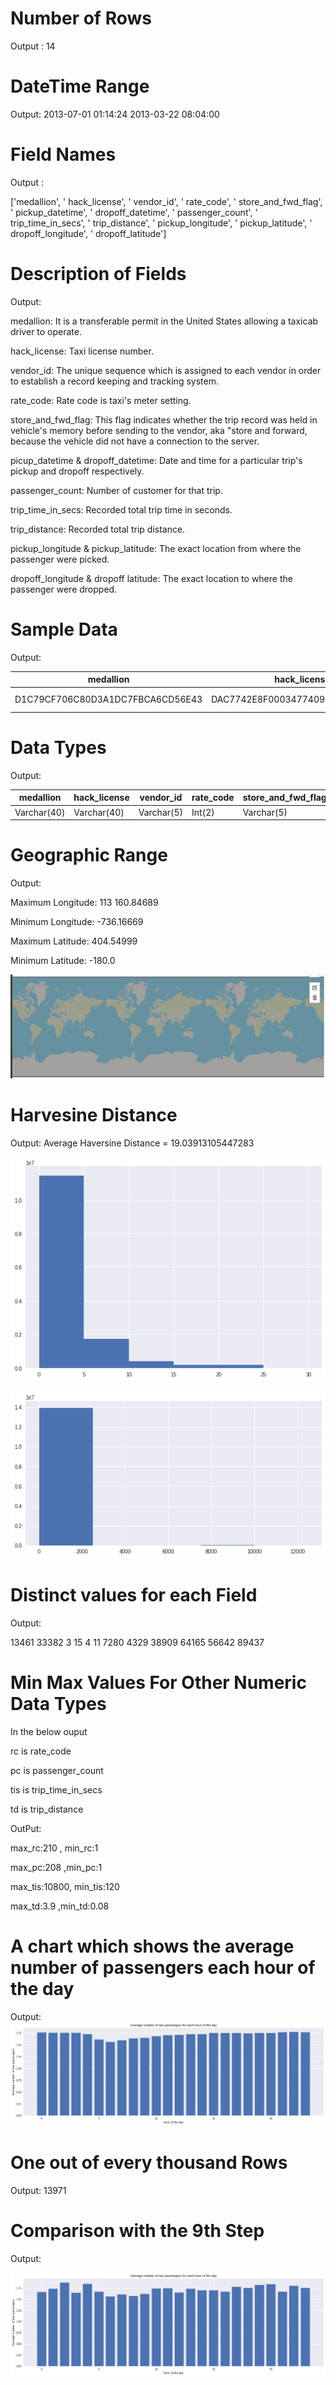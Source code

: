 # Number of Rows

Output : 14


# DateTime Range


Output: 2013-07-01 01:14:24 2013-03-22 08:04:00



# Field Names

Output :

['medallion', ' hack_license', ' vendor_id', ' rate_code', ' store_and_fwd_flag', ' pickup_datetime', ' dropoff_datetime', ' passenger_count', ' trip_time_in_secs', ' trip_distance', ' pickup_longitude', ' pickup_latitude', ' dropoff_longitude', ' dropoff_latitude']

# Description of Fields

Output:

medallion: It is a transferable permit in the United States allowing a taxicab driver to operate.

hack_license: Taxi license number.

vendor_id: The unique sequence which is assigned to each vendor in order to establish a record keeping and tracking system.

rate_code: Rate code is taxi's meter setting.

store_and_fwd_flag: This flag indicates whether the trip record was held in vehicle's memory before sending to the vendor, aka "store and forward, because the vehicle did not have a connection to the server.

picup_datetime & dropoff_datetime: Date and time for a particular trip's pickup and dropoff respectively.

passenger_count: Number of customer for that trip.

trip_time_in_secs: Recorded total trip time in seconds.

trip_distance: Recorded total trip distance.

pickup_longitude & pickup_latitude: The exact location from where the passenger were picked.

dropoff_longitude & dropoff latitude: The exact location to where the
passenger were dropped.

# Sample Data
Output:  

| medallion| hack_license| vendor_id| rate_code| store_and_fwd_flag| pickup_datetime| dropoff_datetime| passenger_count| trip_time_in_secs| trip_distance| pickup_longitude| pickup_latitude| dropoff_longitude| dropoff_latitude|
| ---------------------------|---------------------------|---------------------------|---------------------------|---------------------------|---------------------------|---------------------------|---------------------------|---------------------------|---------------------------|---------------------------|---------------------------|---------------------------|------------|
|D1C79CF706C80D3A1DC7FBCA6CD56E43|DAC7742E8F00034774098DBC6B4FF2B7|CMT|1|N|2013-06-03 00:02:12|2013-06-03 00:10:07|1|474|1.30|-73.981583|40.773529|-73.981827|40.782124 3567E8B49FEBFCBB587F1864D723D5C8|430B8022563CDE1D51D44786DFD8D6CB|CMT|1|N|2013-06-03 00:03:03|2013-06-03 00:19:27|1|982|4.90|-73.999565|40.728367|-73.952927|40.729546 4220E1995D36A40DF34664AD33ED13F6|48A1C9C9300AFC7BDBB718CE308EE45A|CMT|2|N|2013-06-03 00:01:30|2013-06-03 00:28:11|1|1745|17.70|-73.788445|40.641151|-73.985451|40.744194 440900089FF528A873424DED689C77A3|E6A63B40E565A8A03AF32E0B138F5EB1|CMT|1|N|2013-06-03 00:04:14|2013-06-03 00:27:50|1|1415|12.10|-73.862816|40.768875|-74.008797|40.738842 |

# Data Types

Output:

| medallion| hack_license| vendor_id| rate_code| store_and_fwd_flag| pickup_datetime| dropoff_datetime| passenger_count| trip_time_in_secs| trip_distance| pickup_longitude| pickup_latitude| dropoff_longitude| dropoff_latitude|
| ---------------------------|---------------------------|---------------------------|---------------------------|---------------------------|---------------------------|---------------------------|---------------------------|---------------------------|---------------------------|---------------------------|---------------------------|---------------------------|------------|
| Varchar(40)|  Varchar(40)| Varchar(5)| Int(2)| Varchar(5)| DateTime(15)| DateTime(15)| Int(5)| Int(5)| float(5)| float(10)| float(10)| float(50)|

# Geographic Range

Output:

Maximum Longitude: 113 160.84689

Minimum Longitude: -736.16669

Maximum Latitude: 404.54999

Minimum Latitude: -180.0

![This is an image](https://github.com/Clarkson-Applied-Data-Science/bhojanha-taxi/blob/main/Part_5.png)

# Harvesine Distance

Output:
Average Haversine Distance = 19.03913105447283

![This is an image](https://github.com/Clarkson-Applied-Data-Science/bhojanha-taxi/blob/main/A1.png)

![This is an image](https://github.com/Clarkson-Applied-Data-Science/bhojanha-taxi/blob/main/Taxi%20Image%202.png)


# Distinct values for each Field

Output:

13461 33382 3 15 4 11 7280 4329 38909 64165 56642 89437


# Min Max Values For Other Numeric Data Types
In the below ouput

rc is rate_code

pc is passenger_count

tis is trip_time_in_secs


td is trip_distance




OutPut:


max_rc:210 , min_rc:1


max_pc:208 ,min_pc:1


max_tis:10800, min_tis:120


max_td:3.9 ,min_td:0.08

#  A chart which shows the average number of passengers each hour of the day

Output:
![This is an image](https://github.com/Clarkson-Applied-Data-Science/bhojanha-taxi/blob/main/Part%209%20.png)

# One out of every thousand Rows

Output:  13971

# Comparison with the 9th Step

Output:

![This is an image](https://github.com/Clarkson-Applied-Data-Science/bhojanha-taxi/blob/main/Taxi%20image%203.png)
